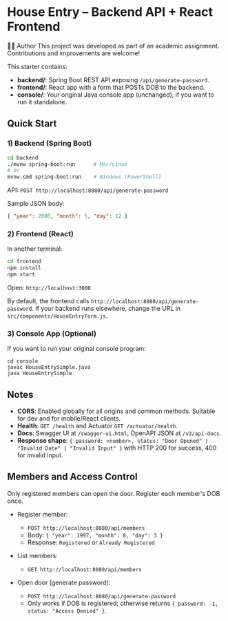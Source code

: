 # House Entry – Backend API + React Frontend

👨‍💻 Author
This project was developed as part of an academic assignment. Contributions and improvements are welcome!

This starter contains:
- **backend/**: Spring Boot REST API exposing `/api/generate-password`.
- **frontend/**: React app with a form that POSTs DOB to the backend.
- **console/**: Your original Java console app (unchanged), if you want to run it standalone.

## Quick Start

### 1) Backend (Spring Boot)
```bash
cd backend
./mvnw spring-boot:run      # Mac/Linux
# or
mvnw.cmd spring-boot:run    # Windows (PowerShell)
```
API: `POST http://localhost:8080/api/generate-password`

Sample JSON body:
```json
{ "year": 2000, "month": 5, "day": 12 }
```

### 2) Frontend (React)
In another terminal:
```bash
cd frontend
npm install
npm start
```
Open: `http://localhost:3000`

By default, the frontend calls `http://localhost:8080/api/generate-password`. If your backend runs elsewhere, change the URL in `src/components/HouseEntryForm.js`.

### 3) Console App (Optional)
If you want to run your original console program:
```
cd console
javac HouseEntrySimple.java
java HouseEntrySimple
```

## Notes
- **CORS**: Enabled globally for all origins and common methods. Suitable for dev and for mobile/React clients.
- **Health**: `GET /health` and Actuator `GET /actuator/health`.
- **Docs**: Swagger UI at `/swagger-ui.html`, OpenAPI JSON at `/v3/api-docs`.
- **Response shape**: `{ password: <number>, status: "Door Opened" | "Invalid Date" | "Invalid Input" }` with HTTP 200 for success, 400 for invalid input.

## Members and Access Control
Only registered members can open the door. Register each member's DOB once.

- Register member:
  - `POST http://localhost:8080/api/members`
  - Body: `{ "year": 1997, "month": 8, "day": 3 }`
  - Response: `Registered` or `Already Registered`

- List members:
  - `GET http://localhost:8080/api/members`

- Open door (generate password):
  - `POST http://localhost:8080/api/generate-password`
  - Only works if DOB is registered; otherwise returns `{ password: -1, status: "Access Denied" }`.


